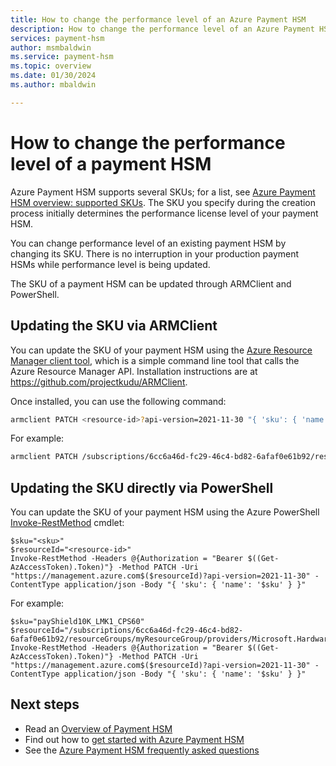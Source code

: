 ```yaml
---
title: How to change the performance level of an Azure Payment HSM
description: How to change the performance level of an Azure Payment HSM
services: payment-hsm
author: msmbaldwin
ms.service: payment-hsm
ms.topic: overview
ms.date: 01/30/2024
ms.author: mbaldwin

---
```

# How to change the performance level of a payment HSM

Azure Payment HSM supports several SKUs; for a list, see [Azure Payment HSM overview: supported SKUs](support-guide.md#supported-skus). The SKU you specify during the creation process initially determines the performance license level of your payment HSM.

You can change performance level of an existing payment HSM by changing its SKU. There is no interruption in your production payment HSMs while performance level is being updated.

The SKU of a payment HSM can be updated through ARMClient and PowerShell.

## Updating the SKU via ARMClient

You can update the SKU of your payment HSM using the [Azure Resource Manager client tool](https://github.com/projectkudu/ARMClient), which is a simple command line tool that calls the Azure Resource Manager API. Installation instructions are at <https://github.com/projectkudu/ARMClient>.

Once installed, you can use the following command:

```bash
armclient PATCH <resource-id>?api-version=2021-11-30 "{ 'sku': { 'name': '<sku>' } }" 
```

For example:

```bash
armclient PATCH /subscriptions/6cc6a46d-fc29-46c4-bd82-6afaf0e61b92/resourceGroups/myResourceGroup/providers/Microsoft.HardwareSecurityModules/dedicatedHSMs/myPaymentHSM?api-version=2021-11-30 "{ 'sku': { 'name': 'payShield10K_LMK1_CPS60' } }"
```

## Updating the SKU directly via PowerShell

You can update the SKU of your payment HSM using the Azure PowerShell [Invoke-RestMethod](/powershell/module/microsoft.powershell.utility/invoke-restmethod) cmdlet:

```azurepowershell-interactive
$sku="<sku>" 
$resourceId="<resource-id>" 
Invoke-RestMethod -Headers @{Authorization = "Bearer $((Get-AzAccessToken).Token)"} -Method PATCH -Uri "https://management.azure.com$($resourceId)?api-version=2021-11-30" -ContentType application/json -Body "{ 'sku': { 'name': '$sku' } }" 
```

For example:

```azurepowershell-interactive
$sku="payShield10K_LMK1_CPS60" 
$resourceId="/subscriptions/6cc6a46d-fc29-46c4-bd82-6afaf0e61b92/resourceGroups/myResourceGroup/providers/Microsoft.HardwareSecurityModules/dedicatedHSMs/myPaymentHSM" 
Invoke-RestMethod -Headers @{Authorization = "Bearer $((Get-AzAccessToken).Token)"} -Method PATCH -Uri "https://management.azure.com$($resourceId)?api-version=2021-11-30" -ContentType application/json -Body "{ 'sku': { 'name': '$sku' } }" 
```

## Next steps

- Read an [Overview of Payment HSM](overview.md)
- Find out how to [get started with Azure Payment HSM](getting-started.md)
- See the [Azure Payment HSM frequently asked questions](faq.yml)
